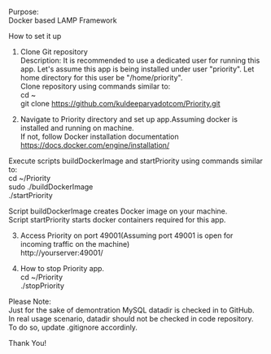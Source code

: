 Purpose:  
Docker based LAMP Framework  

How to set it up  
1. Clone Git repository  
Description: It is recommended to use a dedicated user for running this app. Let's assume this app is being installed under user "priority". Let home directory for this user be "/home/priority".  
Clone repository using commands similar to:  
cd ~  
git clone https://github.com/kuldeeparyadotcom/Priority.git  

2. Navigate to Priority directory and set up app.Assuming docker is installed and running on machine.  
If not, follow Docker installation documentation https://docs.docker.com/engine/installation/  

Execute scripts buildDockerImage and startPriority using commands similar to:  
cd ~/Priority  
sudo ./buildDockerImage  
./startPriority  

Script buildDockerImage creates Docker image on your machine.  
Script startPriority starts docker containers required for this app.  

3. Access Priority on port 49001(Assuming port 49001 is open for incoming traffic on the machine)  
http://yourserver:49001/  

4. How to stop Priority app.  
cd ~/Priority  
./stopPriority

Please Note:  
Just for the sake of demontration MySQL datadir is checked in to GitHub.  
In real usage scenario, datadir should not be checked in code repository.  
To do so, update .gitignore accordinly.  


Thank You!  
